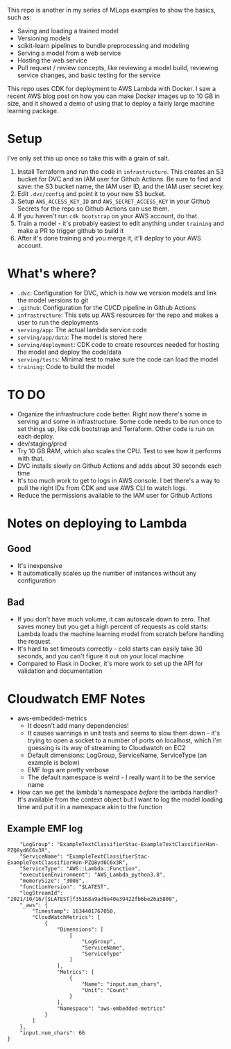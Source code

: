 This repo is another in my series of MLops examples to show the basics, such as:
* Saving and loading a trained model
* Versioning models
* scikit-learn pipelines to bundle preprocessing and modeling
* Serving a model from a web service
* Hosting the web service
* Pull request / review concepts, like reviewing a model build, reviewing service changes, and basic testing for the service

This repo uses CDK for deployment to AWS Lambda with Docker. I saw a recent AWS blog post on how you can make Docker images up to 10 GB in size, and it showed a demo of using that to deploy a fairly large machine learning package.

# Setup

I've only set this up once so take this with a grain of salt.

1. Install Terraform and run the code in `infrastructure`. This creates an S3 bucket for DVC and an IAM user for Github Actions. Be sure to find and save: the S3 bucket name, the IAM user ID, and the IAM user secret key.
1. Edit `.dvc/config` and point it to your new S3 bucket.
1. Setup `AWS_ACCESS_KEY_ID` and `AWS_SECRET_ACCESS_KEY` in your Github Secrets for the repo so Github Actions can use them.
1. If you haven't run `cdk bootstrap` on your AWS account, do that.
1. Train a model - it's probably easiest to edit anything under `training` and make a PR to trigger github to build it
1. After it's done training and you merge it, it'll deploy to your AWS account.

# What's where?

* `.dvc`: Configuration for DVC, which is how we version models and link the model versions to git
* `.github`: Configuration for the CI/CD pipeline in Github Actions
* `infrastructure`: This sets up AWS resources for the repo and makes a user to run the deployments
* `serving/app`: The actual lambda service code
* `serving/app/data`: The model is stored here
* `serving/deployment`: CDK code to create resources needed for hosting the model and deploy the code/data
* `serving/tests`: Minimal test to make sure the code can load the model
* `training`: Code to build the model

# TO DO
- Organize the infrastructure code better. Right now there's some in serving and some in infrastructure. Some code needs to be run once to set things up, like cdk bootstrap and Terraform. Other code is run on each deploy.
- dev/staging/prod
- Try 10 GB RAM, which also scales the CPU. Test to see how it performs with that.
- DVC installs slowly on Github Actions and adds about 30 seconds each time
- It's too much work to get to logs in AWS console. I bet there's a way to pull the right IDs from CDK and use AWS CLI to watch logs.
- Reduce the permissions available to the IAM user for Github Actions

# Notes on deploying to Lambda

## Good

* It's inexpensive
* It automatically scales up the number of instances without any configuration

## Bad

* If you don't have much volume, it can autoscale down to zero. That saves money but you get a high percent of requests as cold starts: Lambda loads the machine learning model from scratch before handling the request.
* It's hard to set timeouts correctly - cold starts can easily take 30 seconds, and you can't figure it out on your local machine
* Compared to Flask in Docker, it's more work to set up the API for validation and documentation

# Cloudwatch EMF Notes

* aws-embedded-metrics
  * It doesn't add many dependencies!
  * It causes warnings in unit tests and seems to slow them down - it's trying to open a socket to a number of ports on localhost, which I'm guessing is its way of streaming to Cloudwatch on EC2
  * Default dimensions: LogGroup, ServiceName, ServiceType (an example is below)
  * EMF logs are pretty verbose
  * The default namespace is weird - I really want it to be the service name
* How can we get the lambda's namespace _before_ the lambda handler? It's available from the context object but I want to log the model loading time and put it in a namespace akin to the function

## Example EMF log

```{
    "LogGroup": "ExampleTextClassifierStac-ExampleTextClassifierHan-PZQ8yd6C6x3R",
    "ServiceName": "ExampleTextClassifierStac-ExampleTextClassifierHan-PZQ8yd6C6x3R",
    "ServiceType": "AWS::Lambda::Function",
    "executionEnvironment": "AWS_Lambda_python3.8",
    "memorySize": "3008",
    "functionVersion": "$LATEST",
    "logStreamId": "2021/10/16/[$LATEST]f35168a9ad9e40e39422fb6be26a5800",
    "_aws": {
        "Timestamp": 1634401767050,
        "CloudWatchMetrics": [
            {
                "Dimensions": [
                    [
                        "LogGroup",
                        "ServiceName",
                        "ServiceType"
                    ]
                ],
                "Metrics": [
                    {
                        "Name": "input.num_chars",
                        "Unit": "Count"
                    }
                ],
                "Namespace": "aws-embedded-metrics"
            }
        ]
    },
    "input.num_chars": 66
}
```